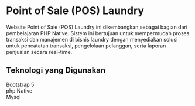 # Point of Sale (POS) Laundry
Website Point of Sale (POS) Laundry ini dikembangkan sebagai bagian dari pembelajaran PHP Native. Sistem ini bertujuan untuk mempermudah proses transaksi dan manajemen di bisnis laundry dengan menyediakan solusi untuk pencatatan transaksi, pengelolaan pelanggan, serta laporan penjualan secara real-time.

## Teknologi yang Digunakan
Bootstrap 5 <br>
php Native <br>
Mysql <br>


